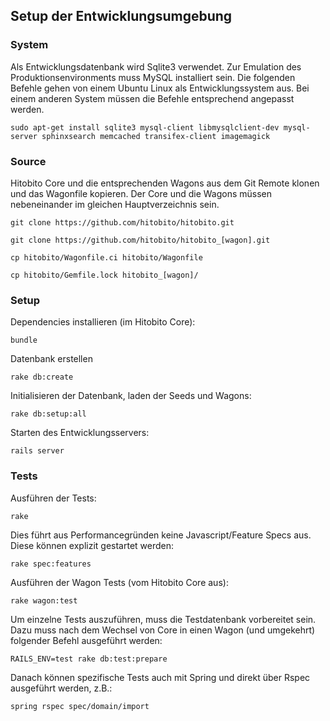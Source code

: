 ## Setup der Entwicklungsumgebung

### System

Als Entwicklungsdatenbank wird Sqlite3 verwendet. Zur Emulation des Produktionsenvironments muss MySQL installiert sein.
Die folgenden Befehle gehen von einem Ubuntu Linux als Entwicklungssystem aus. Bei einem anderen System müssen die Befehle entsprechend angepasst werden.

    sudo apt-get install sqlite3 mysql-client libmysqlclient-dev mysql-server sphinxsearch memcached transifex-client imagemagick


### Source

Hitobito Core und die entsprechenden Wagons aus dem Git Remote klonen und das Wagonfile kopieren. Der Core und die Wagons müssen nebeneinander im gleichen Hauptverzeichnis sein.

    git clone https://github.com/hitobito/hitobito.git

    git clone https://github.com/hitobito/hitobito_[wagon].git

    cp hitobito/Wagonfile.ci hitobito/Wagonfile

    cp hitobito/Gemfile.lock hitobito_[wagon]/


### Setup

Dependencies installieren (im Hitobito Core):

    bundle

Datenbank erstellen

    rake db:create

Initialisieren der Datenbank, laden der Seeds und Wagons:

    rake db:setup:all

Starten des Entwicklungsservers:

    rails server


### Tests

Ausführen der Tests:

    rake

Dies führt aus Performancegründen keine Javascript/Feature Specs aus. Diese können explizit gestartet werden:

    rake spec:features

Ausführen der Wagon Tests (vom Hitobito Core aus):

    rake wagon:test

Um einzelne Tests auszuführen, muss die Testdatenbank vorbereitet sein. Dazu muss nach dem Wechsel von Core in einen Wagon (und umgekehrt) folgender Befehl ausgeführt werden:

    RAILS_ENV=test rake db:test:prepare

Danach können spezifische Tests auch mit Spring und direkt über Rspec ausgeführt werden, z.B.:

    spring rspec spec/domain/import
